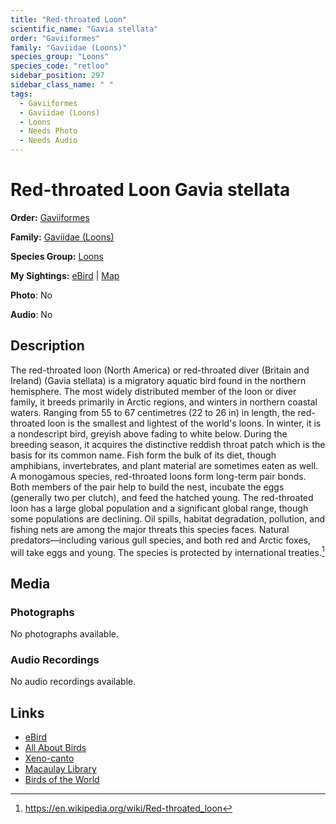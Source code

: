 ```yaml
---
title: "Red-throated Loon"
scientific_name: "Gavia stellata"
order: "Gaviiformes"
family: "Gaviidae (Loons)"
species_group: "Loons"
species_code: "retloo"
sidebar_position: 297
sidebar_class_name: " "
tags: 
  - Gaviiformes
  - Gaviidae (Loons)
  - Loons
  - Needs Photo
  - Needs Audio
---
```


# Red-throated Loon <span className='sci_name'>Gavia stellata</span>

**Order:** [Gaviiformes](/tags/gaviiformes)

**Family:** [Gaviidae (Loons)](/tags/gaviidae-loons)

**Species Group:** [Loons](/tags/loons)

**My Sightings:** [eBird](https://ebird.org/lifelist?r=world&time=life&spp=retloo) | [Map](/map?species_code=retloo)

**Photo**: No 

**Audio**: No

## Description
The red-throated loon (North America) or red-throated diver (Britain and Ireland) (Gavia stellata) is a migratory aquatic bird found in the northern hemisphere. The most widely distributed member of the loon or diver family, it breeds primarily in Arctic regions, and winters in northern coastal waters. Ranging from 55 to 67 centimetres (22 to 26 in) in length, the red-throated loon is the smallest and lightest of the world's loons. In winter, it is a nondescript bird, greyish above fading to white below. During the breeding season, it acquires the distinctive reddish throat patch which is the basis for its common name. Fish form the bulk of its diet, though amphibians, invertebrates, and plant material are sometimes eaten as well. A monogamous species, red-throated loons form long-term pair bonds. Both members of the pair help to build the nest, incubate the eggs (generally two per clutch), and feed the hatched young.
The red-throated loon has a large global population and a significant global range, though some populations are declining. Oil spills, habitat degradation, pollution, and fishing nets are among the major threats this species faces. Natural predators—including various gull species, and both red and Arctic foxes, will take eggs and young. The species is protected by international treaties.[^1]

[^1]: https://en.wikipedia.org/wiki/Red-throated_loon

## Media
### Photographs
No photographs available.

### Audio Recordings
No audio recordings available.

## Links
* [eBird](https://ebird.org/species/retloo) 
* [All About Birds](https://www.allaboutbirds.org/guide/retloo) 
* [Xeno-canto](https://www.xeno-canto.org/species/gavia-stellata) 
* [Macaulay Library](https://search.macaulaylibrary.org/catalog?taxonCode=retloo&sort=rating_rank_desc)
* [Birds of the World](https://birdsoftheworld.org/bow/species/retloo)
